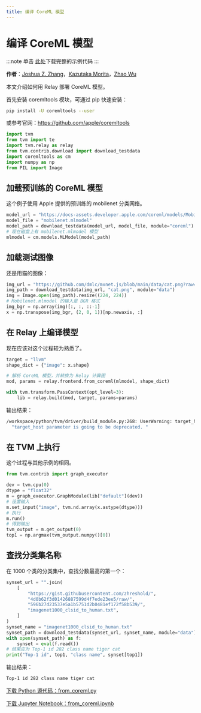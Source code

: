 ```yaml
---
title: 编译 CoreML 模型
---
```


# 编译 CoreML 模型

:::note
单击 [此处](https://tvm.apache.org/docs/how_to/compile_models/from_coreml.html#sphx-glr-download-how-to-compile-models-from-coreml-py)下载完整的示例代码
:::

**作者**：[Joshua Z. Zhang](https://zhreshold.github.io/)，[Kazutaka Morita](https://github.com/kazum)，[Zhao Wu](https://github.com/FrozenGene)

本文介绍如何用 Relay 部署 CoreML 模型。

首先安装 coremltools 模块，可通过 pip 快速安装：

``` bash
pip install -U coremltools --user
```

或参考官网：https://github.com/apple/coremltools

``` python
import tvm
from tvm import te
import tvm.relay as relay
from tvm.contrib.download import download_testdata
import coremltools as cm
import numpy as np
from PIL import Image
```

## 加载预训练的 CoreML 模型

这个例子使用 Apple 提供的预训练的 mobilenet 分类网络。

``` python
model_url = "https://docs-assets.developer.apple.com/coreml/models/MobileNet.mlmodel"
model_file = "mobilenet.mlmodel"
model_path = download_testdata(model_url, model_file, module="coreml")
# 现在磁盘上有 mobilenet.mlmodel 模型
mlmodel = cm.models.MLModel(model_path)
```

## 加载测试图像

还是用猫的图像：

``` python
img_url = "https://github.com/dmlc/mxnet.js/blob/main/data/cat.png?raw=true"
img_path = download_testdata(img_url, "cat.png", module="data")
img = Image.open(img_path).resize((224, 224))
# Mobilenet.mlmodel 的输入是 BGR 格式
img_bgr = np.array(img)[:, :, ::-1]
x = np.transpose(img_bgr, (2, 0, 1))[np.newaxis, :]
```

## 在 Relay 上编译模型

现在应该对这个过程较为熟悉了。

``` python
target = "llvm"
shape_dict = {"image": x.shape}

# 解析 CoreML 模型，并转换为 Relay 计算图
mod, params = relay.frontend.from_coreml(mlmodel, shape_dict)

with tvm.transform.PassContext(opt_level=3):
    lib = relay.build(mod, target, params=params)
```

输出结果：

``` bash
/workspace/python/tvm/driver/build_module.py:268: UserWarning: target_host parameter is going to be deprecated. Please pass in tvm.target.Target(target, host=target_host) instead.
  "target_host parameter is going to be deprecated. "
```

## 在 TVM 上执行

这个过程与其他示例的相同。

``` python
from tvm.contrib import graph_executor

dev = tvm.cpu(0)
dtype = "float32"
m = graph_executor.GraphModule(lib["default"](dev))
# 设置输入
m.set_input("image", tvm.nd.array(x.astype(dtype)))
# 执行
m.run()
# 得到输出
tvm_output = m.get_output(0)
top1 = np.argmax(tvm_output.numpy()[0])
```

## 查找分类集名称

在 1000 个类的分类集中，查找分数最高的第一个：

``` python
synset_url = "".join(
    [
        "https://gist.githubusercontent.com/zhreshold/",
        "4d0b62f3d01426887599d4f7ede23ee5/raw/",
        "596b27d23537e5a1b5751d2b0481ef172f58b539/",
        "imagenet1000_clsid_to_human.txt",
    ]
)
synset_name = "imagenet1000_clsid_to_human.txt"
synset_path = download_testdata(synset_url, synset_name, module="data")
with open(synset_path) as f:
    synset = eval(f.read())
# 结果应为 Top-1 id 282 class name tiger cat
print("Top-1 id", top1, "class name", synset[top1])
```

输出结果：

``` bash
Top-1 id 282 class name tiger cat
```

[下载 Python 源代码：from_coreml.py](https://tvm.apache.org/docs/_downloads/3aeab7c9d659bf5da70126a1aff7c403/from_coreml.py)

[下载 Jupyter Notebook：from_coreml.ipynb](https://tvm.apache.org/docs/_downloads/a883b8474634054b6a79c17a288aa8ed/from_coreml.ipynb)
